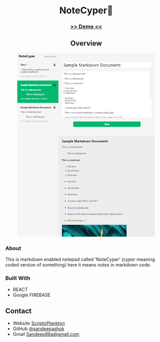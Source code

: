 <!-- Please update value in the {}  -->

<h1 align="center">NoteCyper📝</h1>

<div align="center">
  <h3>
    <a href="https://notes-app-b06d8.web.app/">
     >> Demo <<
    </a>   
  </h3>
</div>


<!-- OVERVIEW -->

<h2 align="center">Overview</h2>

<p align="center"><img src="capture.png"></p>

### About
  This is markdown enabled notepad called 'NoteCyper' (cyper meaning coded version of something) here it means notes in markdown code. 

### Built With

<!-- This section should list any major frameworks that you built your project using. Here are a few examples.-->

- REACT
- Google FIREBASE


## Contact

- Website [ScriptoPlankton](https://sandeep.netlify.app/)
- GitHub [@sandeepashok](https://github.com/sandeepashok)
- Gmail [Sandeep98a@gmail.com](sandeep98a@gmail.com)


